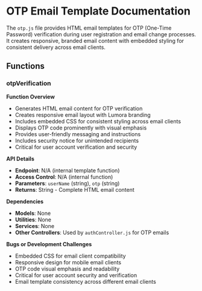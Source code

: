 # OTP Email Template Documentation

The `otp.js` file provides HTML email templates for OTP (One-Time Password) verification during user registration and email change processes. It creates responsive, branded email content with embedded styling for consistent delivery across email clients.

## Functions

### otpVerification

**Function Overview**
- Generates HTML email content for OTP verification
- Creates responsive email layout with Lumora branding
- Includes embedded CSS for consistent styling across email clients
- Displays OTP code prominently with visual emphasis
- Provides user-friendly messaging and instructions
- Includes security notice for unintended recipients
- Critical for user account verification and security

**API Details**
- **Endpoint**: N/A (internal template function)
- **Access Control**: N/A (internal function)
- **Parameters**: `userName` (string), `otp` (string)
- **Returns**: String - Complete HTML email content

**Dependencies**
- **Models**: None
- **Utilities**: None
- **Services**: None
- **Other Controllers**: Used by `authController.js` for OTP emails

**Bugs or Development Challenges**
- Embedded CSS for email client compatibility
- Responsive design for mobile email clients
- OTP code visual emphasis and readability
- Critical for user account security and verification
- Email template consistency across different email clients 